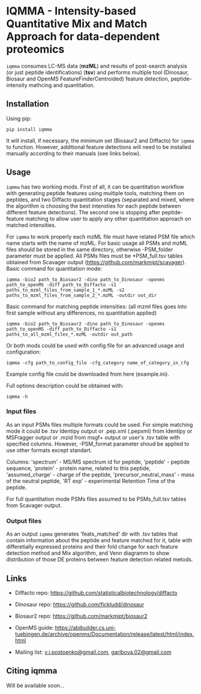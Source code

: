# IQMMA - Intensity-based Quantitative Mix and Match Approach for data-dependent proteomics

`iqmma` consumes LC-MS data (**mzML**) and results of post-search analysis (or just peptide identifications) (**tsv**) and performs multiple tool (Dinosaur, Biosaur and OpenMS FeatureFinderCentroided) feature detection, peptide-intensity mathcing and quantitation.

## Installation

Using pip:

    pip install iqmma
    
It will install, if necessary, the minimum set (Biosaur2 and Diffacto) for `iqmma` to function. However, additional feature detections will need to be installed manually according to their manuals (see links below).

## Usage

`iqmma` has two working mods. First of all, it can be quantitation workflow with generating peptide features using multiple tools, matching them on peptides, and two Diffacto quantitation stages (separated and mixed, where the algorithm is choosing the best intensties for each peptide between different feature detections). The second one is stopping after peptide-feature matching to allow user to apply any other quantitation approach on matched intensities.

For `iqmma` to work properly each mzML file must have related PSM file which name starts with the name of mzML.
For basic usage all PSMs and mzML files should be stored in the same directory, otherwise -PSM_folder parameter must be applied. All PSMs files must be *PSM_full.tsv tables obtained from Scavager output (https://github.com/markmipt/scavager).
Basic command for quantitation mode:

    iqmma -bio2 path_to_Biosaur2 -dino path_to_Dinosaur -openms path_to_openMS -diff path_to_Diffacto -s1 paths_to_mzml_files_from_sample_1_*.mzML -s2 paths_to_mzml_files_from_sample_2_*.mzML -outdir out_dir

Basic command for matching peptide intensities: (all mzml files goes into first sample without any differences, no quantitation applied)

    iqmma -bio2 path_to_Biosaur2 -dino path_to_Dinosaur -openms path_to_openMS -diff path_to_Diffacto -s1 paths_to_all_mzml_files_*.mzML -outdir out_path

Or both mods could be used with config file for an advanced usage and configuration:

    iqmma -cfg path_to_config_file -cfg_category name_of_category_in_cfg
    
Example config file could be downloaded from here (example.ini). 

Full options description could be obtained with:

    iqmma -h

### Input files

As an input PSMs files multiple formats could be used. For simple matching mode it could be .tsv Identipy output or .pep.xml (.pepxml) from Identipy or MSFragger output or .mzid from msgf+ output or user's .tsv table with specified columns. However, -PSM_format parameter shoud be applied to use other formats except standart.

Columns: 'spectrum' - MS/MS spectrum id for peptide, 'peptide' - peptide sequence, 'protein' - protein name, related to this peptide, 'assumed_charge' - charge of the peptide, 'precursor_neutral_mass' - mass of the neutral peptide, 'RT exp' - experimental Retention Time of the peptide. 

For full quantitation mode PSMs files assumed to be PSMs_full.tsv tables from Scavager output.

### Output files

As an output `iqmma` generates 'feats_matched' dir with .tsv tables that contain information about the peptide and feature matched for it, table with differetially expressed proteins and their fold change for each feature detection method and Mix algorithm, and Venn diagramm to show distribution of those DE proteins between feature detection related metods.

## Links

- Diffacto repo: https://github.com/statisticalbiotechnology/diffacto
- Dinosaur repo: https://github.com/fickludd/dinosaur
- Biosaur2 repo: https://github.com/markmipt/biosaur2
- OpenMS guide: https://abibuilder.cs.uni-tuebingen.de/archive/openms/Documentation/release/latest/html/index.html

- Mailing list: v.i.postoenko@gmail.com, garibova.02@gmail.com


## Citing iqmma

Will be available soon... 

